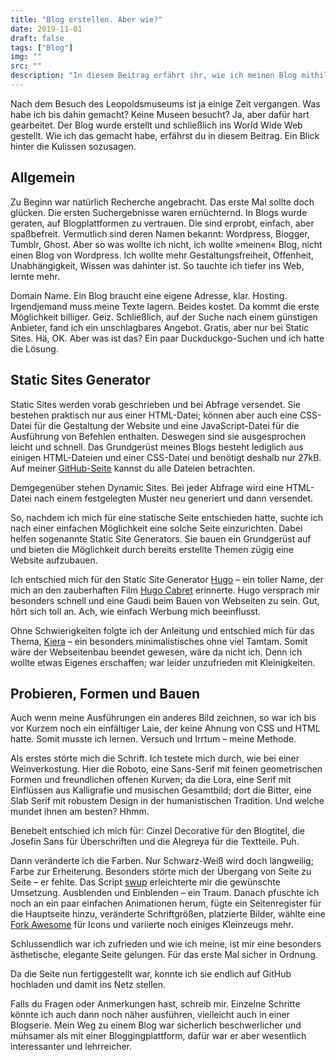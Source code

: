 ```yaml
---
title: "Blog erstellen. Aber wie?"
date: 2019-11-01
draft: false
tags: ["Blog"]
img: ""
src: ""
description: "In diesem Beitrag erfährt ihr, wie ich meinen Blog mithilfe von Hugo und Github Pages gestartet habe."
---
```


Nach dem Besuch des Leopoldsmuseums ist ja einige Zeit vergangen. Was habe ich bis dahin gemacht? Keine Museen besucht? Ja, aber dafür hart gearbeitet. Der Blog wurde erstellt und schließlich ins World Wide Web gestellt. Wie ich das gemacht habe, erfährst du in diesem Beitrag. Ein Blick hinter die Kulissen sozusagen. <!--more-->

## Allgemein

Zu Beginn war natürlich Recherche angebracht. Das erste Mal sollte doch glücken. Die ersten Suchergebnisse waren ernüchternd. In Blogs wurde geraten, auf Blogplattformen zu vertrauen. Die sind erprobt, einfach, aber spaßbefreit. Vermutlich sind deren Namen bekannt: Wordpress, Blogger, Tumblr, Ghost. Aber so was wollte ich nicht, ich wollte »meinen« Blog, nicht einen Blog von Wordpress. Ich wollte mehr Gestaltungsfreiheit, Offenheit, Unabhängigkeit, Wissen was dahinter ist. So tauchte ich tiefer ins Web, lernte mehr.

Domain Name. Ein Blog braucht eine eigene Adresse, klar. Hosting. Irgendjemand muss meine Texte lagern. Beides kostet. Da kommt die erste Möglichkeit billiger. Geiz. Schließlich, auf der Suche nach einem günstigen Anbieter, fand ich ein unschlagbares Angebot. Gratis, aber nur bei Static Sites. Hä, OK. Aber was ist das? Ein paar Duckduckgo-Suchen und ich hatte die Lösung.

## Static Sites Generator

Static Sites werden vorab geschrieben und bei Abfrage versendet. Sie bestehen praktisch nur aus einer HTML-Datei; können aber auch eine CSS-Datei für die Gestaltung der Website und eine JavaScript-Datei für die Ausführung von Befehlen enthalten. Deswegen sind sie ausgesprochen leicht und schnell. Das Grundgerüst meines Blogs besteht lediglich aus einigen HTML-Dateien und einer CSS-Datei und benötigt deshalb nur 27kB. Auf meiner [GitHub-Seite](https://github.com/museedepot) kannst du alle Dateien betrachten.

Demgegenüber stehen Dynamic Sites. Bei jeder Abfrage wird eine HTML-Datei nach einem festgelegten Muster neu generiert und dann versendet.

So, nachdem ich mich für eine statische Seite entschieden hatte, suchte ich nach einer einfachen Möglichkeit eine solche Seite einzurichten. Dabei helfen sogenannte Static Site Generators. Sie bauen ein Grundgerüst auf und bieten die Möglichkeit durch bereits erstellte Themen zügig eine Website aufzubauen.

Ich entschied mich für den Static Site Generator [Hugo](https://gohugo.io/) – ein toller Name, der mich an den zauberhaften Film [Hugo Cabret](https://www.youtube.com/watch?v=Hv3obL9HqyY) erinnerte. Hugo versprach mir besonders schnell und eine Gaudi beim Bauen von Webseiten zu sein. Gut, hört sich toll an. Ach, wie einfach Werbung mich beeinflusst.

Ohne Schwierigkeiten folgte ich der Anleitung und entschied mich für das Thema, [Kiera](https://github.com/avianto/hugo-kiera) – ein besonders minimalistisches ohne viel Tamtam. Somit wäre der Webseitenbau beendet gewesen, wäre da nicht ich. Denn ich wollte etwas Eigenes erschaffen; war leider unzufrieden mit Kleinigkeiten.

## Probieren, Formen und Bauen

Auch wenn meine Ausführungen ein anderes Bild zeichnen, so war ich bis vor Kurzem noch ein einfältiger Laie, der keine Ahnung von CSS und HTML hatte. Somit musste ich lernen. Versuch und Irrtum – meine Methode. 

Als erstes störte mich die Schrift. Ich testete mich durch, wie bei einer Weinverkostung. Hier die Roboto, eine Sans-Serif mit feinen geometrischen Formen und freundlichen offenen Kurven; da die Lora, eine Serif mit Einflüssen aus Kalligrafie und musischen Gesamtbild; dort die Bitter, eine Slab Serif mit robustem Design in der humanistischen Tradition. Und welche mundet ihnen am besten? Hhmm.

Benebelt entschied ich mich für: Cinzel Decorative für den Blogtitel, die Josefin Sans für Überschriften und die Alegreya für die Textteile. Puh.

Dann veränderte ich die Farben. Nur Schwarz-Weiß wird doch langweilig; Farbe zur Erheiterung. Besonders störte mich der Übergang von Seite zu Seite – er fehlte. Das Script [swup](https://swup.js.org/) erleichterte mir die gewünschte Umsetzung. Ausblenden und Einblenden – ein Traum. Danach pfuschte ich noch an ein paar einfachen Animationen herum, fügte ein Seitenregister für die Hauptseite hinzu, veränderte Schriftgrößen, platzierte Bilder, wählte eine [Fork Awesome](https://forkaweso.me/Fork-Awesome/) für Icons und variierte noch einiges Kleinzeugs mehr.

Schlussendlich war ich zufrieden und wie ich meine, ist mir eine besonders ästhetische, elegante Seite gelungen. Für das erste Mal sicher in Ordnung.

Da die Seite nun fertiggestellt war, konnte ich sie endlich auf GitHub hochladen und damit ins Netz stellen.

Falls du Fragen oder Anmerkungen hast, schreib mir. Einzelne Schritte könnte ich auch dann noch näher ausführen, vielleicht auch in einer Blogserie. Mein Weg zu einem Blog war sicherlich beschwerlicher und mühsamer als mit einer Bloggingplattform, dafür war er aber wesentlich interessanter und lehrreicher.